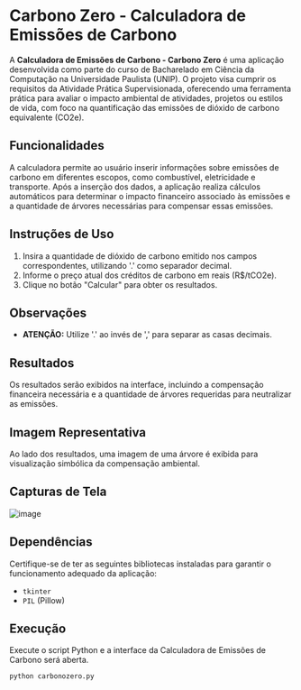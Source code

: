 # Carbono Zero - Calculadora de Emissões de Carbono

A **Calculadora de Emissões de Carbono - Carbono Zero** é uma aplicação desenvolvida como parte do curso de Bacharelado em Ciência da Computação na Universidade Paulista (UNIP). O projeto visa cumprir os requisitos da Atividade Prática Supervisionada, oferecendo uma ferramenta prática para avaliar o impacto ambiental de atividades, projetos ou estilos de vida, com foco na quantificação das emissões de dióxido de carbono equivalente (CO2e).

## Funcionalidades

A calculadora permite ao usuário inserir informações sobre emissões de carbono em diferentes escopos, como combustível, eletricidade e transporte. Após a inserção dos dados, a aplicação realiza cálculos automáticos para determinar o impacto financeiro associado às emissões e a quantidade de árvores necessárias para compensar essas emissões.

## Instruções de Uso

1. Insira a quantidade de dióxido de carbono emitido nos campos correspondentes, utilizando '.' como separador decimal.
2. Informe o preço atual dos créditos de carbono em reais (R$/tCO2e).
3. Clique no botão "Calcular" para obter os resultados.

## Observações

- **ATENÇÃO:** Utilize '.' ao invés de ',' para separar as casas decimais.

## Resultados

Os resultados serão exibidos na interface, incluindo a compensação financeira necessária e a quantidade de árvores requeridas para neutralizar as emissões.

## Imagem Representativa

Ao lado dos resultados, uma imagem de uma árvore é exibida para visualização simbólica da compensação ambiental.

## Capturas de Tela

![image](https://github.com/GabrielVictoor/carbono_zero/assets/72475614/05eaf2ce-1941-4a93-b080-1f85f81d405c)

## Dependências

Certifique-se de ter as seguintes bibliotecas instaladas para garantir o funcionamento adequado da aplicação:

- `tkinter`
- `PIL` (Pillow)

## Execução

Execute o script Python e a interface da Calculadora de Emissões de Carbono será aberta.

```bash
python carbonozero.py

